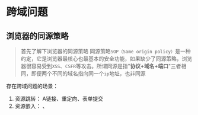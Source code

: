 # 跨域问题

## 浏览器的同源策略
> 首先了解下浏览器的同源策略 同源策略`SOP（Same origin policy）`是一种约定，它是浏览器最核心也最基本的安全功能，如果缺少了同源策略，浏览器很容易受到`XSS`、`CSFR`等攻击。所谓同源是指"**协议+域名+端口**"三者相同，即便两个不同的域名指向同一个`ip`地址，也非同源

存在跨域问题的场景：
1. 资源跳转： A链接、重定向、表单提交
2. 资源嵌入： <link>、<script>、<img>、<iframe>等dom标签，还有样式中background:url()、@font-face()等文件外链
3. 脚本请求： js发起的ajax请求、dom和js对象的跨域操作等

同源策略限制以下几种行为：
1.) Cookie、LocalStorage 和 IndexDB 无法读取
2.) DOM 和 Js对象无法获得
3.) AJAX 请求不能发送

## 请求跨域

1. jsonp跨域
> 原理：利用script标签加载完成后会自动执行的特性，后端返回携带数据的代码，触发执行前端已有的函数

缺点：只能实现get请求

```js
// 动态创建一个script
var script = document.createElement('script');
script.type = 'text/javascript';
script.src = 'http://www.domain2.com:8080/login?user=admin&callback=handleCallback'; // 传参一个回调函数名给后端，方便后端返回时执行这个在前端定义的回调函数
document.head.appendChild(script);

// 回调执行函数
function handleCallback(res) {
    alert(JSON.stringify(res));
}
 ```
 ```js
 // 服务端返回
 handleCallback({"status": true, "user": "admin"})
 ```

2. 跨域资源共享（CORS）

普通跨域请求：只服务端设置Access-Control-Allow-Origin即可，前端无须设置，若要带cookie请求：前后端都需要设置。

3. 代理跨域
- 通过nginx配置一个代理服务器（域名与domain1相同，端口不同）做跳板机，反向代理访问domain2接口，并且可以顺便修改cookie中domain信息，方便当前域cookie写入，实现跨域登录。
- 开发时采用的proxy也是代理跨域

4. WebSocket协议跨域

WebSocket是HTML5一种新的协议。它实现了浏览器与服务器全双工通信，同时允许跨域通讯，是server push技术的一种很好的实现。

## 跨窗口

1. postMessage
- 多窗口之间消息传递
- 页面与嵌套的iframe消息传递

用法：postMessage(data,origin)方法接受两个参数
data： html5规范支持任意基本类型或可复制的对象，但部分浏览器只支持字符串，所以传参时最好用JSON.stringify()序列化。
origin： 协议+主机+端口号，也可以设置为"*"，表示可以传递给任意窗口，如果要指定和当前窗口同源的话设置为"/"。

[多个标签页之间的通信](https://juejin.cn/post/7087933110678978573)

`Broadcast Channel API`

https://kaifeiji.cc/post/interactions-between-windows-postmessage-and-broadcastchannel/

`postMessage`

`sharedWorker`

`localStorage`


## 其它（了解）
1. document.domain + iframe
> 此方案仅限主域相同，子域不同的跨域应用场景

> 原理：页面和页面内iframe都通过js强制设置document.domain为基础主域，就实现了同域

[更多](https://segmentfault.com/a/1190000011145364)










- 前端

  - 原生 ajax ： axios.defaults.withCredentials = true
  - axios：axios.defaults.withCredentials = true

- 服务端

  - ```javascript
    'Access-Control-Allow-Credentials': 'true',     // 后端允许发送Cookie
    'Access-Control-Allow-Origin': 'http://www.domain1.com',    // 允许访问的域（协议+域名+端口）
    ```

nginx 代理跨域

```
#proxy服务器
server {
    listen       81;
    server_name  www.domain1.com;

    location / {
        proxy_pass   http://www.domain2.com:8080;  #反向代理
        proxy_cookie_domain www.domain2.com www.domain1.com; #修改cookie里域名
        index  index.html index.htm;

        # 当用webpack-dev-server等中间件代理接口访问nignx时，此时无浏览器参与，故没有同源限制，下面的跨域配置可不启用
        add_header Access-Control-Allow-Origin http://www.domain1.com;  #当前端只跨域不带cookie时，可为*
        add_header Access-Control-Allow-Credentials true;
    }
}
```

